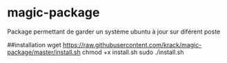 # magic-package
Package permettant de garder un système ubuntu à jour sur diférent poste

##installation
wget https://raw.githubusercontent.com/krack/magic-package/master/install.sh
chmod +x install.sh
sudo ./install.sh

